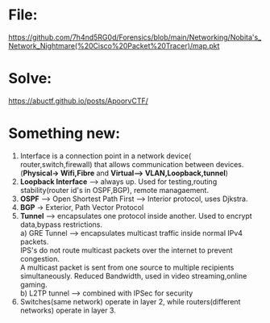 # File:
https://github.com/7h4nd5RG0d/Forensics/blob/main/Networking/Nobita's_Network_Nightmare(%20Cisco%20Packet%20Tracer)/map.pkt
# Solve:
https://abuctf.github.io/posts/ApoorvCTF/
# Something new:
1) Interface is a connection point in a network device( router,switch,firewall) that allows communication between devices. (**Physical-> Wifi,Fibre** and **Virtual--> VLAN,Loopback,tunnel**)
2) **Loopback Interface** --> always up. Used for testing,routing stability(router id's in OSPF,BGP), remote managaement.
3) **OSPF** --> Open Shortest Path First --> Interior protocol, uses Djkstra.
4) **BGP** -> Exterior, Path Vector Protocol
5) **Tunnel** --> encapsulates one protocol inside another. Used to encrypt data,bypass restrictions.  
       a) GRE Tunnel -->   encapsulates multicast traffic inside normal IPv4 packets.  
                           IPS's do not route multicast packets over the internet to prevent congestion.  
                           A multicast packet is sent from one source to multiple recipients simultaneously. Reduced Bandwidth, used in video streaming,online gaming.  
       b) L2TP tunnel --> combined with IPSec for security
6) Switches(same network) operate in layer 2, while routers(different networks) operate in layer 3. 
